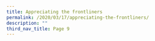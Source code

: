 ```yaml
---
title: Appreciating the frontliners
permalink: /2020/03/17/appreciating-the-frontliners/
description: ""
third_nav_title: Page 9
---
```

